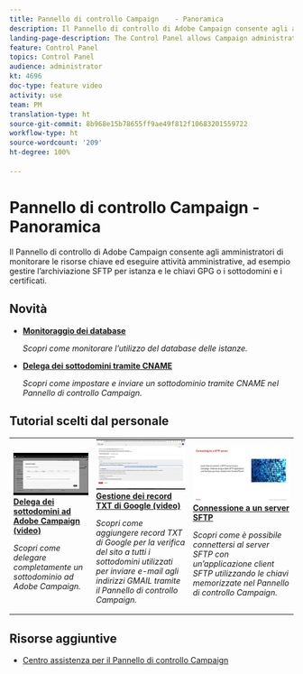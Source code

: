 ```yaml
---
title: Pannello di controllo Campaign    - Panoramica
description: Il Pannello di controllo di Adobe Campaign consente agli amministratori di monitorare le risorse chiave ed eseguire attività amministrative, ad esempio gestire l’archiviazione SFTP per istanza e le chiavi GPG o i sottodomini e i certificati.
landing-page-description: The Control Panel allows Campaign administrators to perform administrative tasks, such as managing SFTP storage, GPG keys, or subdomains and certificates.
feature: Control Panel
topics: Control Panel
audience: administrator
kt: 4696
doc-type: feature video
activity: use
team: PM
translation-type: ht
source-git-commit: 8b968e15b78655ff9ae49f812f10683201559722
workflow-type: ht
source-wordcount: '209'
ht-degree: 100%

---
```


# Pannello di controllo Campaign - Panoramica

Il Pannello di controllo di Adobe Campaign consente agli amministratori di monitorare le risorse chiave ed eseguire attività amministrative, ad esempio gestire l’archiviazione SFTP per istanza e le chiavi GPG o i sottodomini e i certificati.

## Novità

* **[Monitoraggio dei database](/help/control-panel-tutorials/performance-monitoring/monitoring-databases.md)**

   *Scopri come monitorare l’utilizzo del database delle istanze.*

* **[Delega dei sottodomini tramite CNAME](/help/control-panel-tutorials/subdomains-and-certificates/delegating-subdomains-using-cname.md)**

   *Scopri come impostare e inviare un sottodominio tramite CNAME nel Pannello di controllo Campaign.*

## Tutorial scelti dal personale

<table>
<tr>
  <td>
    <a href="./subdomains-and-certificates/subdomain-delegation.md"> 
      <img alt="Delega dei sottodomini ad Adobe Campaign (video)" src="./assets/31390.jpg"/>
    </a>
    <div>
      <a href="./subdomains-and-certificates/subdomain-delegation.md">
    <strong>Delega dei sottodomini ad Adobe Campaign (video)</strong>
    </a>
    </div>
    <p>
    <em>Scopri come delegare completamente un sottodominio ad Adobe Campaign.</em>
    <p>
  </td>
   <td>
    <a href="./subdomains-and-certificates/google-txt-record-management.md">
      <img alt="Gestione dei record TXT di Google (video)" src="./assets/32369.jpg" />
    </a>
    <div>
    <a href="./subdomains-and-certificates/google-txt-record-management.md">
    <strong>Gestione dei record TXT di Google (video)</strong>
    </a>
    </div>
    <p>
    <em> Scopri come aggiungere record TXT di Google per la verifica del sito a tutti i sottodomini utilizzati per inviare e-mail agli indirizzi GMAIL tramite il Pannello di controllo Campaign.</em>
    <p>
  </td>
  <td>
    <a href="./sftp-management/connect-to-sftp-server.md">
      <img alt="Connettersi a un server SFTP" src="./assets/27263.jpg" />
    </a>
    <div>
      <a href="./sftp-management/connect-to-sftp-server.md">
    <strong>Connessione a un server SFTP</strong>
    </a>
    </div>
    <p>
    <em>Scopri come è possibile connettersi al server SFTP con un’applicazione client SFTP utilizzando le chiavi memorizzate nel Pannello di controllo Campaign. </em>
    <p>
  </td>
</tr>
</table>

## Risorse aggiuntive

* [Centro assistenza per il Pannello di controllo Campaign](https://docs.adobe.com/content/help/it-IT/control-panel/using/control-panel-home.html)
